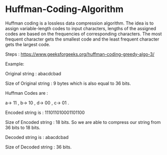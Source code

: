 # Huffman-Coding-Algorithm
Huffman coding is a lossless data compression algorithm. The idea is to assign variable-length codes to input characters, lengths of the assigned codes are based on the frequencies of corresponding characters. The most frequent character gets the smallest code and the least frequent character gets the largest code.

Steps : https://www.geeksforgeeks.org/huffman-coding-greedy-algo-3/

Example: 

Original string :
abacdcbad 

Size of Original string : 9 bytes which is also equal to 36 bits.

Huffman Codes are :

a-> 11 ,
b-> 10 ,
d-> 00 ,
c-> 01 .

Encoded string is :
111011010001101100

Size of Encoded string : 18 bits. So we are able to compress our string from 36 bits to 18 bits.

Decoded string is : 
abacdcbad

Size of Decoded string : 36 bits. 

